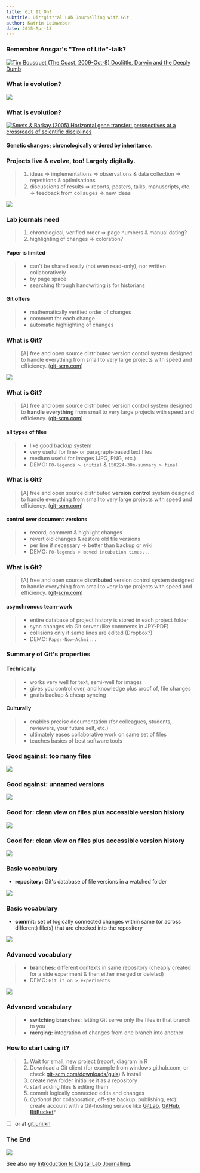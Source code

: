 ```yaml
---
title: Git It On!
subtitle: Di**git**al Lab Journalling with Git
author: Katrin Leinweber
date: 2015-Apr-13
---
```


### Remember Ansgar's "Tree of Life"-talk?

[![](images/doolittle-tree.jpg "Tim Bousquet (The Coast, 2009-Oct-8) Doolittle, Darwin and the Deeply Dumb")](http://www.thecoast.ca/halifax/doolittle-darwin-and-the-deeply-dumb/Content?oid=1320808)

### What is evolution?

![](images/change-we-can-believe-in.jpg)

### What is evolution?

[![](images/Horizontal-gene-transfer-ori.jpg "Smets & Barkay (2005) Horizontal gene transfer: perspectives at a crossroads of scientific disciplines")](http://www.nature.com/nrmicro/journal/v3/n9/fig_tab/nrmicro1253_F1.html)

#### Genetic changes; chronologically ordered by inheritance.

### Projects live & evolve, too! Largely digitally. 

> 1. ideas => implementations => observations & data collection => repetitions & optimisations
> 1. discussions of results => reports, posters, talks, manuscripts, etc. => feedback from collauges => new ideas

![](images/Horizontal-gene-transfer-no-domains.png)

### Lab journals need

> 1. chronological, verified order => page numbers & manual dating?
> 1. highlighting of changes => coloration?

#### Paper is limited

> - can't be shared easily (not even read-only), nor written collaboratively
> - by page space
> - searching through handwriting is for historians

#### Git offers

> - mathematically verified order of changes
> - comment for each change
> - automatic highlighting of changes 

### What is Git?

> [A] free and open source distributed version control system designed to handle everything from small to very large projects with speed and efficiency. ([git-scm.com](http://git-scm.com/))

![](images/git-logo.png)

### What is Git?

> [A] free and open source distributed version control system designed to **handle everything** from small to very large projects with speed and efficiency. ([git-scm.com](http://git-scm.com/))

#### all types of files

> - like good backup system
> - very useful for line- or paragraph-based text files
> - medium useful for images (JPG, PNG, etc.)
> - DEMO: `F0-legends > initial` & `150224-30m-summary > final`

### What is Git?

> [A] free and open source distributed **version control** system designed to handle everything from small to very large projects with speed and efficiency. ([git-scm.com](http://git-scm.com/))

#### control over document versions

> - record, comment & highlight changes
> - revert old changes & restore old file versions
> - per line if necessary => better than backup or wiki
> - DEMO: `F0-legends > moved incubation times...` 

### What is Git?

> [A] free and open source **distributed** version control system designed to handle everything from small to very large projects with speed and efficiency. ([git-scm.com](http://git-scm.com/))

#### asynchronous team-work

> - entire database of project history is stored in each project folder
> - sync changes via Git server (like comments in JPY-PDF)
> - collisions only if same lines are edited (Dropbox?)
> - DEMO: `Paper-Now-Achmi...`

### Summary of Git's properties

#### Technically

> - works very well for text, semi-well for images
> - gives you control over, and knowledge plus proof of, file changes
> - gratis backup & cheap syncing

#### Culturally

> - enables precise documentation (for colleagues, students, reviewers, your future self, etc.)
> - ultimately eases collaborative work on same set of files
> - teaches basics of best software tools

### Good against: too many files

![](images/versions-win-explorer.png)

### Good against: unnamed versions

![](images/versions-crashplan.png)

### Good for: clean view on files plus accessible version history 

![](images/files-in-finder.png)

### Good for: clean view on files plus accessible version history 

![](file-changes-in-GitHub.png)

### Basic vocabulary

- **repository:** Git's database of file versions in a watched folder

![](images/repo-folder.png)

### Basic vocabulary

- **commit:** set of logically connected changes within same (or across different) file(s) that are checked into the repository

![](images/logical-commit-across-files.png)

### Advanced vocabulary

> - **branches:** different contexts in same repository (cheaply created for a side experiment & then either merged or deleted)
> - DEMO: `Git it on > experiments`

![](images/branching-illustration.png)

### Advanced vocabulary

> - **switching branches:** letting Git serve only the files in that branch to you
> - **merging:** integration of changes from one branch into another


### How to start using it?

> 1. Wait for small, new project (report, diagram in R
> 1. Download a Git client (for example from windows.github.com, or check [git-scm.com/downloads/guis](http://git-scm.com/download/gui/win)) & install
> 1. create new folder initialise it as a repository
> 1. start adding files & editing them
> 1. commit logically connected edits and changes 
> 1. *Optional* (for collaboration, off-site backup, publishing, etc): create account with a Git-hosting service like [GitLab](https://gitlab.com/users/sign_in), [GitHub](https://github.com/join), [BitBucket](https://bitbucket.org/account/signup/)*

- [ ] or at [git.uni.kn](https://git.uni-konstanz.de/users/sign_in)

### The End

![](images/keep-calm-and-git-it-on.png)

See also my [Introduction to Digital Lab Journalling](http://prezi.com/p_se6nkre49m/digital-lab-journalling-intro/).
